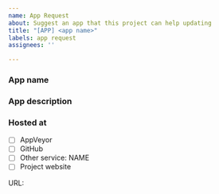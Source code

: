 ```yaml
---
name: App Request
about: Suggest an app that this project can help updating
title: "[APP] <app name>"
labels: app request
assignees: ''

---
```


### App name
<name of the app to add>

### App description
<Oneliner description of app>

### Hosted at
<Click appropriate box after submitting issue>

- [ ] AppVeyor
- [ ] GitHub
- [ ] Other service: NAME
- [ ] Project website

URL: <PASTE URL HERE>
<AppVeyor or GitHub is preferred over project websites>
